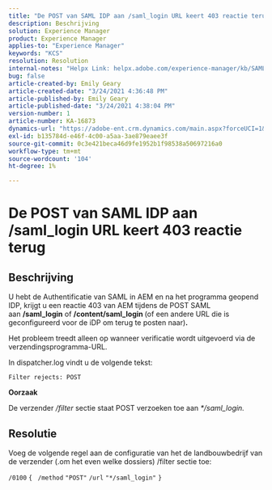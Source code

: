 ```yaml
---
title: "De POST van SAML IDP aan /saml_login URL keert 403 reactie terug"
description: Beschrijving
solution: Experience Manager
product: Experience Manager
applies-to: "Experience Manager"
keywords: "KCS"
resolution: Resolution
internal-notes: "Helpx Link: helpx.adobe.com/experience-manager/kb/SAML-IDP-POST-to-saml-login-url-returns-403-response-AEM-6-x0.html"
bug: false
article-created-by: Emily Geary
article-created-date: "3/24/2021 4:36:48 PM"
article-published-by: Emily Geary
article-published-date: "3/24/2021 4:38:04 PM"
version-number: 1
article-number: KA-16873
dynamics-url: "https://adobe-ent.crm.dynamics.com/main.aspx?forceUCI=1&pagetype=entityrecord&etn=knowledgearticle&id=d7f4581f-bf8c-eb11-a812-000d3a58b9d1"
exl-id: b135784d-e46f-4c00-a5aa-3ae879eaee3f
source-git-commit: 0c3e421beca46d9fe1952b1f98538a50697216a0
workflow-type: tm+mt
source-wordcount: '104'
ht-degree: 1%

---
```


# De POST van SAML IDP aan /saml_login URL keert 403 reactie terug

## Beschrijving


U hebt de Authentificatie van SAML in AEM en na het programma geopend IDP, krijgt u een reactie 403 van AEM tijdens de POST SAML aan <b>/saml_login</b> of <b>/content/saml_login </b>(of een andere URL die is geconfigureerd voor de iDP om terug te posten naar)<b>.</b>

Het probleem treedt alleen op wanneer verificatie wordt uitgevoerd via de verzendingsprogramma-URL.

In dispatcher.log vindt u de volgende tekst:

`Filter rejects: POST`



<b>Oorzaak</b>

De verzender */filter* sectie staat POST verzoeken toe aan *\*/saml_login.*


## Resolutie


Voeg de volgende regel aan de configuratie van het de landbouwbedrijf van de verzender (.om het even welke dossiers) /filter sectie toe:

`/0100` `{ ` `/method` `"POST"` `/url` `"*/saml_login"` `}`
